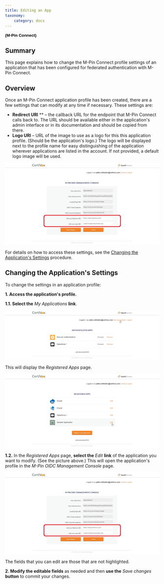 ```yaml
---
title: Editing an App
taxonomy:
    category: docs
---
```


**<span style="font-size:10.0pt;line-height:106%;font-family:
&quot;Verdana&quot;,sans-serif;color:black;background:white">(M-Pin Connect)</span>**

Summary
-------

This page explains how to change the M-Pin Connect profile settings of an application that has been configured for federated authentication with M-Pin Connect.

Overview
--------

Once an M-Pin Connect application profile has been created, there are a few settings that can modify at any time if necessary. These settings are:

-   **Redirect URI** ** ­– the callback URL for the endpoint that M-Pin Connect calls back to. The URL should be available either in the application's admin interface or in its documentation and should be copied from there.
-   **Logo URI** ­– URL of the image to use as a logo for this this application profile. (Should be the application's logo.) The logo will be displayed next to the profile name for easy distinguishing of the application wherever applications are listed in the account. If not provided, a default logo image will be used.

![](/images/screenshot_1(3).jpg?dc=201507081529-102)

For details on how to access these settings, see the [Changing the Application's Settings](#Changing%20the%20Application) procedure.

<a href="" id="Changing the Application"></a>Changing the Application's Settings
--------------------------------------------------------------------------------

To change the settings in an application profile:

**1. Access the application's profile.**

**1.1. Select the** *My Applications* **link**.

<img src="/images/screenshot_2(3).jpg?dc=201507081546-89" id="Picture 7" />

This will display the *Registered Apps* page.

<img src="/images/screenshot_3(4).jpg?dc=201507081548-109" id="Picture 10" />

**1.2.** In the *Registered Apps* page, **select the** *Edit* **link** of the application you want to modify. (See the picture above.) This will open the application's profile in the *M-Pin OIDC Management Console* page.

![](/images/screenshot_1(3).jpg?dc=201507081529-102)

The fields that you can edit are those that are not highlighted.

**2. Modify the editable fields** as needed and then **use the** *Save changes* **button** to commit your changes.
